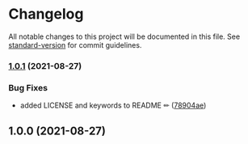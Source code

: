 # Changelog

All notable changes to this project will be documented in this file. See [standard-version](https://github.com/conventional-changelog/standard-version) for commit guidelines.

### [1.0.1](https://github.com/JebBarbas/react-native-paper-navigation-theme-context/compare/v1.0.0...v1.0.1) (2021-08-27)


### Bug Fixes

* added LICENSE and keywords to README ✏ ([78904ae](https://github.com/JebBarbas/react-native-paper-navigation-theme-context/commit/78904aea50381136636df77a8ce1c190689571cc))

## 1.0.0 (2021-08-27)
